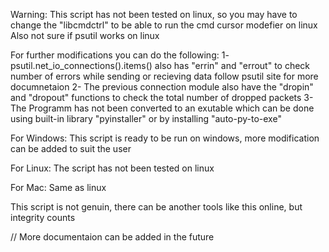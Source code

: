 Warning:
This script has not been tested on linux, so you may have to change the "libcmdctrl" to be able to run the cmd cursor modefier on linux
Also not sure if psutil works on linux

For further modifications you can do the following:
    1- psutil.net_io_connections().items() also has "errin" and "errout" to check number of errors while sending or recieving data
        follow psutil site for more documnetaion
    2- The previous connection module also have the "dropin" and "dropout" functions to check the total number of dropped packets
    3- The Programm has not been converted to an exutable which can be done using built-in library "pyinstaller" or by installing
        "auto-py-to-exe"

For Windows:
    This script is ready to be run on windows, more modification can be added to suit the user

For Linux:
    The script has not been tested on linux

For Mac:
    Same as linux

This script is not genuin, there can be another tools like this online, but integrity counts

// More documentaion can be added in the future
